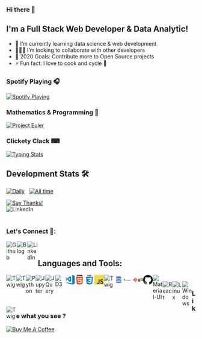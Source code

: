 ### Hi there 👋
## I'm a Full Stack Web Developer & Data Analytic!

- 🌱 I’m currently learning data science & web development
- 👩🧑🏼 I’m looking to collaborate with other developers
- 🥅 2020 Goals: Contribute more to Open Source projects
- ⚡ Fun fact: I love to cook and cycle 🚴‍

### Spotify Playing 🎧
[<img src="https://now-playing-codestackr.vercel.app/api/spotify-playing" alt="Spotify Playing" width="350" style="vertical-align:top" />](https://open.spotify.com/playlist/4mqmRYYgXAbWb8ZuYb9RAL)

### Mathematics & Programming 📐
[<img src="https://projecteuler.net/profile/grv197.png" alt="Project Euler" />](https://projecteuler.net)

### Clickety Clack ⌨  
[<img src="https://data.typeracer.com/misc/badge?user=grv97" alt="Typing Stats" />](https://data.typeracer.com/pit/profile?user=grv97)

## Development Stats 🛠
[<img src="https://wakatime.com/share/@GrvSingh/aa074655-56f8-4539-a794-161c77c31b5c.svg" alt="Daily"/>](https://wakatime.com/@GrvSingh) &nbsp;
[<img src="https://wakatime.com/share/@GrvSingh/604ee4cd-5456-4ee6-91ef-ba7cfed0f874.svg" alt="All time"/>](https://wakatime.com/@GrvSingh)

[![Say Thanks!](https://img.shields.io/badge/Say%20Thanks-!-1EAEDB.svg)](https://saythanks.io/to/acad.grv97@gmail.com)
&nbsp;
<br/>
[<img align="left" alt="LinkedIn" width="220px" src="https://www.insurewithsterling.com/Images/button_schedule_insurance_meeting_with_agent.jpg" />][calendly] &nbsp; &nbsp;
<br/>
<br/>

### Let's Connect 🤝:
[<img align="left" alt="Github" width="28px" src="https://cdn.jsdelivr.net/npm/simple-icons@3.10.0/icons/github.svg" />][github] &nbsp; &nbsp;
[<img align="left" alt="Blog" width="28px" src="https://cdn.jsdelivr.net/npm/simple-icons@3.7.0/icons/blogger.svg" />][website] &nbsp; &nbsp;
[<img align="left" alt="LinkedIn" width="28px" src="https://cdn.jsdelivr.net/npm/simple-icons@v3/icons/linkedin.svg" />][linkedin] &nbsp; &nbsp;

## Languages and Tools:
<img align="left" alt="Twig" width="26px" src="https://cdn.jsdelivr.net/npm/simple-icons@3.10.0/icons/drupal.svg" />&nbsp;<img align="left" alt="Twig" width="26px" src="https://cdn.jsdelivr.net/npm/simple-icons@3.10.0/icons/php.svg" />&nbsp;<img align="left" alt="Python" width="26px" src="https://cdn.jsdelivr.net/npm/simple-icons@3.10.0/icons/python.svg" />&nbsp;<img align="left" alt="Jupyter" width="26px" src="https://cdn.jsdelivr.net/npm/simple-icons@3.10.0/icons/jupyter.svg" />
&nbsp;<img align="left" alt="JQuery" width="26px" src="https://cdn.jsdelivr.net/npm/simple-icons@3.10.0/icons/jquery.svg" />&nbsp;<img align="left" alt="D3" width="26px" src="https://cdn.jsdelivr.net/npm/simple-icons@3.10.0/icons/d3-dot-js.svg" />&nbsp;<img align="left" alt="Visual Studio Code" width="26px" src="https://raw.githubusercontent.com/github/explore/80688e429a7d4ef2fca1e82350fe8e3517d3494d/topics/visual-studio-code/visual-studio-code.png" />&nbsp;<img align="left" alt="HTML5" width="26px" src="https://raw.githubusercontent.com/github/explore/80688e429a7d4ef2fca1e82350fe8e3517d3494d/topics/html/html.png" />&nbsp;<img align="left" alt="CSS3" width="26px" src="https://raw.githubusercontent.com/github/explore/80688e429a7d4ef2fca1e82350fe8e3517d3494d/topics/css/css.png" />&nbsp;<img align="left" alt="JavaScript" width="26px" src="https://raw.githubusercontent.com/github/explore/80688e429a7d4ef2fca1e82350fe8e3517d3494d/topics/javascript/javascript.png" />&nbsp;
<img align="left" alt="Twig" width="26px" src="https://cdn.jsdelivr.net/npm/simple-icons@3.10.0/icons/markdown.svg" />&nbsp;<img align="left" alt="SQL" width="26px" src="https://raw.githubusercontent.com/github/explore/80688e429a7d4ef2fca1e82350fe8e3517d3494d/topics/sql/sql.png" />&nbsp;<img align="left" alt="MongoDB" width="26px" src="https://raw.githubusercontent.com/github/explore/80688e429a7d4ef2fca1e82350fe8e3517d3494d/topics/mongodb/mongodb.png" />&nbsp;<img align="left" alt="Git" width="26px" src="https://raw.githubusercontent.com/github/explore/80688e429a7d4ef2fca1e82350fe8e3517d3494d/topics/git/git.png" />&nbsp;<img align="left" alt="GitHub" width="26px" src="https://raw.githubusercontent.com/github/explore/78df643247d429f6cc873026c0622819ad797942/topics/github/github.png" />&nbsp;<img align="left" alt="Material-UI" width="26px" src="https://cdn.jsdelivr.net/npm/simple-icons@3.10.0/icons/material-ui.svg" />&nbsp;<img align="left" alt="React" width="26px" src="https://cdn.jsdelivr.net/npm/simple-icons@3.10.0/icons/react.svg" />&nbsp;<img align="left" alt="Linux" width="26px" src="https://cdn.jsdelivr.net/npm/simple-icons@3.10.0/icons/linux.svg" />&nbsp;<img align="left" alt="Windows" width="26px" src="https://cdn.jsdelivr.net/npm/simple-icons@3.10.0/icons/windows.svg" />&nbsp;<img align="left" alt="Twig" width="26px" src="https://cdn.jsdelivr.net/npm/simple-icons@3.10.0/icons/nginx.svg" />
<br />
### Like what you see ? 
<a href="https://www.buymeacoffee.com/GrvSingh" target="_blank"><img src="https://cdn.buymeacoffee.com/buttons/v2/default-yellow.png" alt="Buy Me A Coffee" height="28px" width="120px"></a>

[calendly]: https://calendly.com/acad-grv97/15min/
[website]: https://gauravsinghsays.blogspot.com/
[github]: https://github.com/Grv-Singh/
[twitter]: https://twitter.com/grvsinghsays
[linkedin]: https://linkedin.com/in/grvsingh97
[wakatime]: https://wakatime.com/@GrvSingh
[showwcase]: https://app.showwcase.com/profile/grv97
